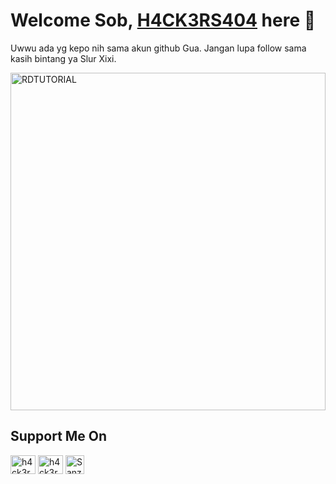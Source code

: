 # Welcome Sob, [H4CK3RS404](https://youtubw.com/c/RDTUTORIL-official) here 🙌

Uwwu ada yg kepo nih sama akun github Gua. Jangan lupa follow sama kasih bintang ya Slur Xixi.
<p><img align="center" width=100% src="https://raw.githubusercontent.com/RDTUTORIAL/RDTUTORIAL/main/121657510_1000479207083415_1101568902593936241_n.jpg" width=540px height=540px alt="RDTUTORIAL" /></p>
<h2> Support Me On</h2>
<!-- Wih Ada Bang Jago Recode & Copas Code Aing Njink -->
<!-- Aing Juga Bikin Sendiri Njink Lu Enak Maen Copy2 Aja Kan Goblok -->
<p>
<a href="https://www.instagram.com/rdtutorial_official/" target="blank"><img align="center" src="https://cdn.jsdelivr.net/npm/simple-icons@3.0.1/icons/instagram.svg" alt="h4ck3rs404" height="30" width="40" /></a>
<a href="https://youtube.com/c/RDTUTORIAL-official/" target="blank"><img align="center" src="https://cdn.jsdelivr.net/npm/simple-icons@3.0.1/icons/youtube.svg" alt="h4ck3rs404" height="30" width="40" /></a>
<a href="https://github.com/RDTUTORIAL" target="blank"><img align="center" src="https://cdn.jsdelivr.net/npm/simple-icons@v3/icons/github.svg" alt="Sanz" height="30" widht="40" /></a>
</p>
<!-- Jangan Di Rikod Donk Om Aku Juga Masih Belajar :v -->
<!-- Wih Ada Bang jago ^_^ -->
<!-- Mau copy code nya ya ^_^ -->
<!-- Aing juga masih belajar Anyink -->
<!-- Semoga yg copy code nya jomblo selamanya & gk berkah hidup nya -->
